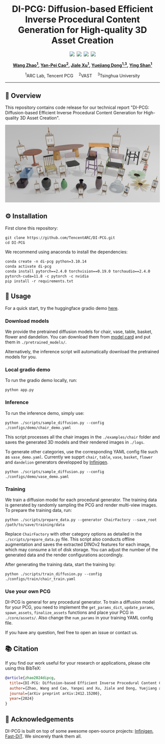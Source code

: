 <div align="center">
  
# DI-PCG: Diffusion-based Efficient Inverse Procedural Content Generation for High-quality 3D Asset Creation

<a href="https://thuzhaowang.github.io/projects/DI-PCG"><img src="https://img.shields.io/static/v1?label=Project%20Page&message=Github&color=blue&logo=github-pages"></a>&ensp;<a href="http://arxiv.org/abs/2412.15200"><img src="https://img.shields.io/badge/ArXiv-2412.15200-brightgreen"></a>&ensp;<a href="https://huggingface.co/TencentARC/DI-PCG"><img src="https://img.shields.io/badge/%F0%9F%A4%97%20Model_Card-Huggingface-orange"></a>&ensp;<a href="https://huggingface.co/spaces/TencentARC/DI-PCG"><img src="https://img.shields.io/badge/%F0%9F%A4%97%20Gradio%20Demo-Huggingface-orange"></a><br>

**[Wang Zhao<sup>1</sup>](https://thuzhaowang.github.io), [Yan-Pei Cao<sup>2</sup>](https://yanpei.me/), [Jiale Xu<sup>1</sup>](https://bluestyle97.github.io/),  [Yuejiang Dong<sup>1,3</sup>](https://scholar.google.com.hk/citations?user=0i7bPj8AAAAJ&hl=zh-CN), [Ying Shan<sup>1</sup>](https://scholar.google.com/citations?user=4oXBp9UAAAAJ&hl=en)**

<sup>1</sup>ARC Lab, Tencent PCG &ensp;&ensp;<sup>2</sup>VAST &ensp;&ensp;<sup>3</sup>Tsinghua University



</div>

---

## 🚩 Overview
This repository contains code release for our technical report "DI-PCG: Diffusion-based Efficient Inverse Procedural Content Generation for High-quality 3D Asset Creation".

<p align="center">
  <img src="misc/teaser.png" >
</p>


## ⚙️ Installation
First clone this repository:
```
git clone https://github.com/TencentARC/DI-PCG.git
cd DI-PCG
```
We recommend using anaconda to install the dependencies:
```
conda create -n di-pcg python=3.10.14
conda activate di-pcg
conda install pytorch==2.4.0 torchvision==0.19.0 torchaudio==2.4.0  pytorch-cuda=11.8 -c pytorch -c nvidia
pip install -r requirements.txt
```

## 🚀 Usage
For a quick start, try the huggingface gradio demo [here](https://huggingface.co/spaces/TencentARC/DI-PCG).

### Download models
We provide the pretrained diffusion models for chair, vase, table, basket, flower and dandelion. You can download them from [model card]() and put them in `./pretrained_models/`. 

Alternatively, the inference script will automatically download the pretrained models for you.

### Local gradio demo
To run the gradio demo locally, run:
```
python app.py
```

### Inference
To run the inference demo, simply use:
```
python ./scripts/sample_diffusion.py --config ./configs/demo/chair_demo.yaml
```
This script processes all the chair images in the `./examples/chair` folder and saves the generated 3D models and their rendered images in `./logs`. 

To generate other categories, use the corresponding YAML config file such as `vase_demo.yaml`. Currently we supprt `chair`, `table`, `vase`, `basket`, `flower` and `dandelion` generators developped by [Infinigen](https://github.com/princeton-vl/infinigen).
```
python ./scripts/sample_diffusion.py --config ./configs/demo/vase_demo.yaml
```

### Training
We train a diffusion model for each procedural generator. The training data is generated by randomly sampling the PCG and render multi-view images. To prepare the training data, run:
```
python ./scripts/prepare_data.py --generator ChairFactory --save_root /path/to/save/training/data
```
Replace `ChairFactory` with other category options as detailed in the `./scripts/prepare_data.py` file. This script also conducts offline augmentation and saves the extracted DINOv2 features for each image, which may consume a lot of disk storage. You can adjust the number of the generated data and the render configurations accordingly.

After generating the training data, start the training by:
```
python ./scripts/train_diffusion.py --config ./configs/train/chair_train.yaml
```

### Use your own PCG
DI-PCG is general for any procedural generator. To train a diffusion model for your PCG, you need to implement the `get_params_dict`, `update_params`, `spawn_assets`, `finalize_assets` functions and place your PCG in `./core/assets/`. Also change the `num_params` in your training YAML config file.

If you have any question, feel free to open an issue or contact us.

## :books: Citation

If you find our work useful for your research or applications, please cite using this BibTeX:

```BibTeX
@article{zhao2024dipcg,
  title={DI-PCG: Diffusion-based Efficient Inverse Procedural Content Generation for High-quality 3D Asset Creation},
  author={Zhao, Wang and Cao, Yanpei and Xu, Jiale and Dong, Yuejiang and Shan, Ying},
  journal={arXiv preprint arXiv:2412.15200},
  year={2024}
}
```

## 🤗 Acknowledgements

DI-PCG is built on top of some awesome open-source projects: [Infinigen](https://github.com/princeton-vl/infinigen), [Fast-DiT](https://github.com/chuanyangjin/fast-DiT). We sincerely thank them all.
